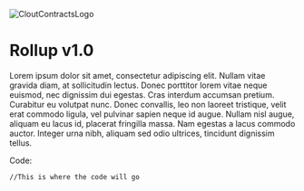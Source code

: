 ![CloutContractsLogo](https://avatars.githubusercontent.com/u/84701387?s=200&v=4.png)
# Rollup v1.0
Lorem ipsum dolor sit amet, consectetur adipiscing elit. Nullam vitae gravida diam, at sollicitudin lectus. Donec porttitor lorem vitae neque euismod, nec dignissim dui egestas. Cras interdum accumsan pretium. Curabitur eu volutpat nunc. Donec convallis, leo non laoreet tristique, velit erat commodo ligula, vel pulvinar sapien neque id augue. Nullam nisl augue, aliquam eu lacus id, placerat fringilla massa. Nam egestas a lacus commodo auctor. Integer urna nibh, aliquam sed odio ultrices, tincidunt dignissim tellus.

Code:
```
//This is where the code will go
```
